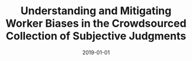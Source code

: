 ---
title: "Understanding and Mitigating Worker Biases in the Crowdsourced Collection of Subjective Judgments"
collection: publications
permalink: /publication/2019-DBLP_conf_chi_HubeFG19
date: 2019-01-01
venue: 'Proceedings of the 2019 CHI Conference on Human Factors in Computing Systems, CHI 2019, Glasgow, Scotland, UK, May 04-09, 2019'
---